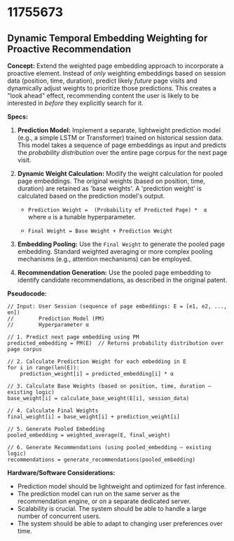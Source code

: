 # 11755673

## Dynamic Temporal Embedding Weighting for Proactive Recommendation

**Concept:** Extend the weighted page embedding approach to incorporate a proactive element. Instead of *only* weighting embeddings based on session data (position, time, duration), predict likely *future* page visits and dynamically adjust weights to prioritize those predictions. This creates a "look ahead" effect, recommending content the user is likely to be interested in *before* they explicitly search for it.

**Specs:**

1.  **Prediction Model:** Implement a separate, lightweight prediction model (e.g., a simple LSTM or Transformer) trained on historical session data. This model takes a sequence of page embeddings as input and predicts the *probability distribution* over the entire page corpus for the next page visit.

2.  **Dynamic Weight Calculation:** Modify the weight calculation for pooled page embeddings.  The original weights (based on position, time, duration) are retained as 'base weights'. A 'prediction weight' is calculated based on the prediction model's output.

    *   `Prediction Weight =  (Probability of Predicted Page) *  α `  where `α` is a tunable hyperparameter.

    *   `Final Weight = Base Weight + Prediction Weight`

3.  **Embedding Pooling:** Use the `Final Weight` to generate the pooled page embedding.  Standard weighted averaging or more complex pooling mechanisms (e.g., attention mechanisms) can be employed.

4.  **Recommendation Generation:** Use the pooled page embedding to identify candidate recommendations, as described in the original patent.

**Pseudocode:**

```
// Input: User Session (sequence of page embeddings: E = [e1, e2, ..., en])
//        Prediction Model (PM)
//        Hyperparameter α

// 1. Predict next page embedding using PM
predicted_embedding = PM(E)  // Returns probability distribution over page corpus

// 2. Calculate Prediction Weight for each embedding in E
for i in range(len(E)):
    prediction_weight[i] = predicted_embedding[i] * α

// 3. Calculate Base Weights (based on position, time, duration – existing logic)
base_weight[i] = calculate_base_weight(E[i], session_data)

// 4. Calculate Final Weights
final_weight[i] = base_weight[i] + prediction_weight[i]

// 5. Generate Pooled Embedding
pooled_embedding = weighted_average(E, final_weight)

// 6. Generate Recommendations (using pooled_embedding – existing logic)
recommendations = generate_recommendations(pooled_embedding)
```

**Hardware/Software Considerations:**

*   Prediction model should be lightweight and optimized for fast inference.
*   The prediction model can run on the same server as the recommendation engine, or on a separate dedicated server.
*   Scalability is crucial. The system should be able to handle a large number of concurrent users.
*   The system should be able to adapt to changing user preferences over time.